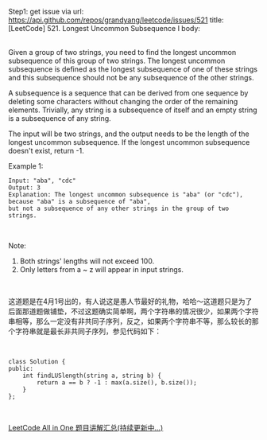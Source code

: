Step1: get issue via url: https://api.github.com/repos/grandyang/leetcode/issues/521 
 title:[LeetCode] 521. Longest Uncommon Subsequence I 
 body:  
  

Given a group of two strings, you need to find the longest uncommon subsequence of this group of two strings. The longest uncommon subsequence is defined as the longest subsequence of one of these strings and this subsequence should not be any subsequence of the other strings.

A subsequence is a sequence that can be derived from one sequence by deleting some characters without changing the order of the remaining elements. Trivially, any string is a subsequence of itself and an empty string is a subsequence of any string.

The input will be two strings, and the output needs to be the length of the longest uncommon subsequence. If the longest uncommon subsequence doesn't exist, return -1.

Example 1:
    
    
    Input: "aba", "cdc"
    Output: 3
    Explanation: The longest uncommon subsequence is "aba" (or "cdc"),   
    because "aba" is a subsequence of "aba",   
    but not a subsequence of any other strings in the group of two strings. 
    

 

Note:

  1. Both strings' lengths will not exceed 100.
  2. Only letters from a ~ z will appear in input strings.



 

这道题是在4月1号出的，有人说这是愚人节最好的礼物，哈哈～这道题只是为了后面那道题做铺垫，不过这题确实简单啊，两个字符串的情况很少，如果两个字符串相等，那么一定没有非共同子序列，反之，如果两个字符串不等，那么较长的那个字符串就是最长非共同子序列，参见代码如下：

 
    
    
    class Solution {
    public:
        int findLUSlength(string a, string b) {
            return a == b ? -1 : max(a.size(), b.size());
        }
    };

 

[LeetCode All in One 题目讲解汇总(持续更新中...)](http://www.cnblogs.com/grandyang/p/4606334.html)
